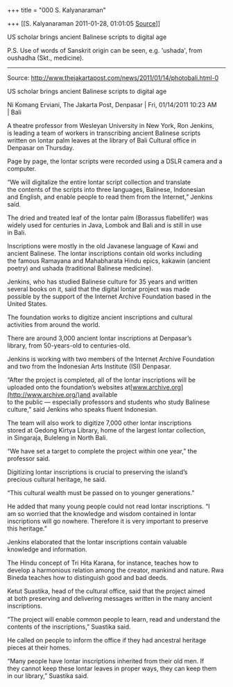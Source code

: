 +++
title = "000 S. Kalyanaraman"

+++
[[S. Kalyanaraman	2011-01-28, 01:01:05 [Source](https://groups.google.com/g/bvparishat/c/qeINb51oWA8)]]



US scholar brings ancient Balinese scripts to digital age

  
P.S. Use of words of Sanskrit origin can be seen, e.g. 'ushada', from oushadha (Skt., medicine).  
  
--------  
Source:
<http://www.thejakartapost.com/news/2011/01/14/photobali.html-0>  
  
US scholar brings ancient Balinese scripts to digital age

  
Ni Komang Erviani, The Jakarta Post, Denpasar \| Fri, 01/14/2011 10:23 AM  
\| Bali  
  
A theatre professor from Wesleyan University in New York, Ron Jenkins,  
is leading a team of workers in transcribing ancient Balinese scripts  
written on lontar palm leaves at the library of Bali Cultural office in  
Denpasar on Thursday.  
  
Page by page, the lontar scripts were recorded using a DSLR camera and a  
computer.  
  
“We will digitalize the entire lontar script collection and translate  
the contents of the scripts into three languages, Balinese, Indonesian  
and English, and enable people to read them from the Internet,” Jenkins  
said.  
  
The dried and treated leaf of the lontar palm (Borassus flabellifer) was  
widely used for centuries in Java, Lombok and Bali and is still in use  
in Bali.  
  
Inscriptions were mostly in the old Javanese language of Kawi and  
ancient Balinese. The lontar inscriptions contain old works including  
the famous Ramayana and Mahabharata Hindu epics, kakawin (ancient  
poetry) and ushada (traditional Balinese medicine).  
  
Jenkins, who has studied Balinese culture for 35 years and written  
several books on it, said that the digital lontar project was made  
possible by the support of the Internet Archive Foundation based in the  
United States.  
  
The foundation works to digitize ancient inscriptions and cultural  
activities from around the world.  
  
There are around 3,000 ancient lontar inscriptions at Denpasar’s  
library, from 50-years-old to centuries-old.  
  
Jenkins is working with two members of the Internet Archive Foundation  
and two from the Indonesian Arts Institute (ISI) Denpasar.  
  
“After the project is completed, all of the lontar inscriptions will be  
uploaded onto the foundation’s websites at[www.archive.org](http://www.archive.org/)and available  
to the public — especially professors and students who study Balinese  
culture,” said Jenkins who speaks fluent Indonesian.  
  
The team will also work to digitize 7,000 other lontar inscriptions  
stored at Gedong Kirtya Library, home of the largest lontar collection,  
in Singaraja, Buleleng in North Bali.  
  
“We have set a target to complete the project within one year,” the  
professor said.  
  
Digitizing lontar inscriptions is crucial to preserving the island’s  
precious cultural heritage, he said.  
  
“This cultural wealth must be passed on to younger generations.”  
  
He added that many young people could not read lontar inscriptions. “I  
am so worried that the knowledge and wisdom contained in lontar  
inscriptions will go nowhere. Therefore it is very important to preserve  
this heritage.”  
  
Jenkins elaborated that the lontar inscriptions contain valuable  
knowledge and information.  
  
The Hindu concept of Tri Hita Karana, for instance, teaches how to  
develop a harmonious relation among the creator, mankind and nature. Rwa  
Bineda teaches how to distinguish good and bad deeds.  
  
Ketut Suastika, head of the cultural office, said that the project aimed  
at both preserving and delivering messages written in the many ancient  
inscriptions.  
  
“The project will enable common people to learn, read and understand the  
contents of the inscriptions,” Suastika said.  
  
He called on people to inform the office if they had ancestral heritage  
pieces at their homes.  
  
“Many people have lontar inscriptions inherited from their old men. If  
they cannot keep these lontar leaves in proper ways, they can keep them  
in our library,” Suastika said.

